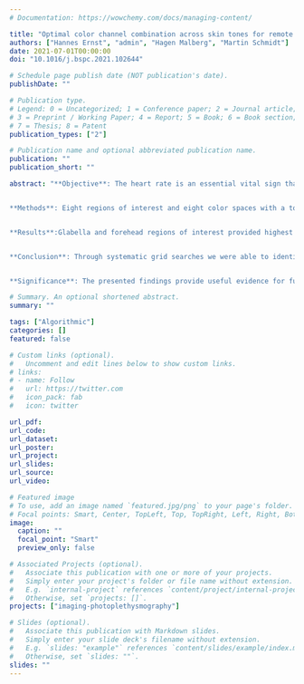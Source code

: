 ```yaml
---
# Documentation: https://wowchemy.com/docs/managing-content/

title: "Optimal color channel combination across skin tones for remote heart rate measurement in camera-based photoplethysmography"
authors: ["Hannes Ernst", "admin", "Hagen Malberg", "Martin Schmidt"]
date: 2021-07-01T00:00:00
doi: "10.1016/j.bspc.2021.102644"

# Schedule page publish date (NOT publication's date).
publishDate: ""

# Publication type.
# Legend: 0 = Uncategorized; 1 = Conference paper; 2 = Journal article;
# 3 = Preprint / Working Paper; 4 = Report; 5 = Book; 6 = Book section;
# 7 = Thesis; 8 = Patent
publication_types: ["2"]

# Publication name and optional abbreviated publication name.
publication: ""
publication_short: ""

abstract: "**Objective**: The heart rate is an essential vital sign that can be measured remotely with camera-based photoplethysmography (cbPPG). Systems for cbPPG typically use cameras that deliver red, green, and blue (RGB) channels. The combination of these channels has been proven to increase signal-to-noise ratio (SNR) and heart rate measurement accuracy (ACC). However, many combinations remain untested, the comparison of proposed combinations on large datasets is insufficiently investigated, and the interplay with skin tone is rarely addressed.


**Methods**: Eight regions of interest and eight color spaces with a total of 25 color channels were compared in terms of ACC and SNR based on the Binghamton-Pittsburgh-RPI Multimodal Spontaneous Emotion Database (BP4D+). Additionally, two systematic grid searches were performed to evaluate ACC in the space of linear combinations of the RGB channels.


**Results**:Glabella and forehead regions of interest provided highest ACC (up to 74.1 %) and SNR (> -3 dB) with the hue channel H from HSV color space and the chrominance channel Q from NTSC color space. The grid searches revealed a global optimum of linear RGB combinations (ACC: 79.2 %). This optimum occurred for all skin tones, although ACC dropped for darker skin tones.


**Conclusion**: Through systematic grid searches we were able to identify the skin tone independent optimal linear RGB color combination for measuring heart rate with cbPPG. Our results proved on a large dataset that the identified optimum outperformed conventionally used color channels.


**Significance**: The presented findings provide useful evidence for future considerations of algorithmic approaches for cbPPG."

# Summary. An optional shortened abstract.
summary: ""

tags: ["Algorithmic"]
categories: []
featured: false

# Custom links (optional).
#   Uncomment and edit lines below to show custom links.
# links:
# - name: Follow
#   url: https://twitter.com
#   icon_pack: fab
#   icon: twitter

url_pdf:
url_code:
url_dataset:
url_poster:
url_project:
url_slides:
url_source:
url_video:

# Featured image
# To use, add an image named `featured.jpg/png` to your page's folder. 
# Focal points: Smart, Center, TopLeft, Top, TopRight, Left, Right, BottomLeft, Bottom, BottomRight.
image:
  caption: ""
  focal_point: "Smart"
  preview_only: false

# Associated Projects (optional).
#   Associate this publication with one or more of your projects.
#   Simply enter your project's folder or file name without extension.
#   E.g. `internal-project` references `content/project/internal-project/index.md`.
#   Otherwise, set `projects: []`.
projects: ["imaging-photoplethysmography"]

# Slides (optional).
#   Associate this publication with Markdown slides.
#   Simply enter your slide deck's filename without extension.
#   E.g. `slides: "example"` references `content/slides/example/index.md`.
#   Otherwise, set `slides: ""`.
slides: ""
---
```


